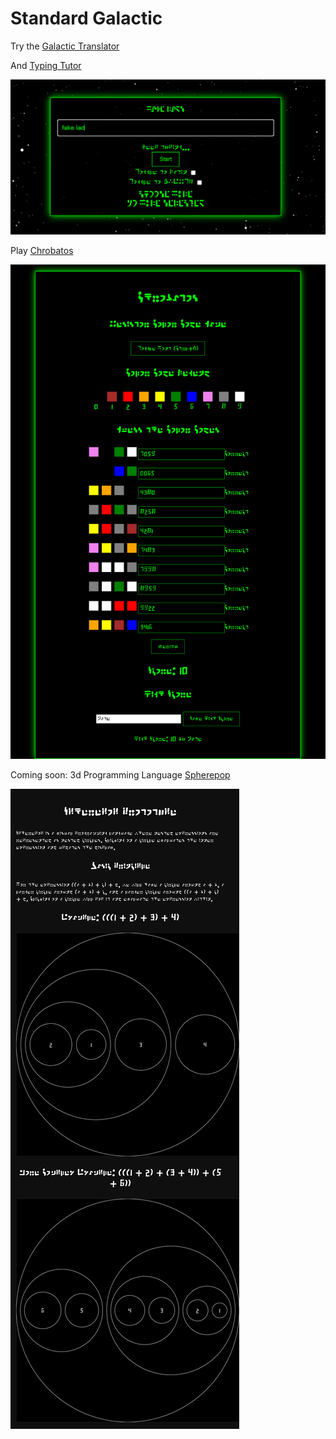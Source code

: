 # Standard Galactic


Try the [Galactic Translator](https://standardgalactic.github.io/sga-converter.html)

And [Typing Tutor](https://standardgalactic.github.io/typing-tutor)

![](galactic-typing-tutor.png)

Play [Chrobatos](https://standardgalactic.github.io/chrobatos.html)

![](chrobatos-preview.png)

Coming soon: 3d Programming Language
[Spherepop](https://standardgalactic.github.io/spherepop.html)

![](banner.png)
<!--
![](sga-sample.png)
![](sga-sample-02.png)
-->
